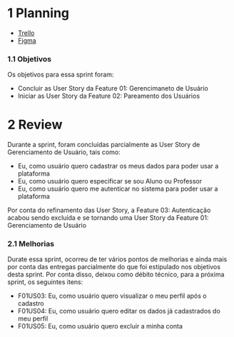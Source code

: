 # 1 Planning

- [Trello](https://trello.com/b/KqnlhBTh/kanban-quadro-modelo)
- [Figma](https://www.figma.com/file/50Nh7t2RpgmlKLskJfMJsf/IStudent?node-id=0%3A1)

### 1.1 Objetivos

Os objetivos para essa sprint foram:

- Concluir as User Story da Feature 01: Gerencimaneto de Usuário
- Iniciar as User Story da Feature 02: Pareamento dos Usuários

# 2 Review

Durante a sprint, foram concluídas parcialmente as User Story de Gerenciamento de Usuário, tais como:

- Eu, como usuário quero cadastrar os meus dados para poder usar a plataforma
- Eu, como usuário quero especificar se sou Aluno ou Professor
- Eu, como usuário quero me autenticar no sistema para poder usar a plataforma

Por conta do refinamento das User Story, a Feature 03: Autenticação acabou sendo excluída e se tornando uma User Story da Feature 01: Gerenciamento de Usuário

### 2.1 Melhorias

Durate essa sprint, ocorreu de ter vários pontos de melhorias e ainda mais por conta das entregas parcialmente do que foi estipulado nos objetivos desta sprint. Por conta disso, deixou como débito técnico, para a próxima sprint, os seguintes itens:

- F01US03: Eu, como usuário quero visualizar o meu perfil após o cadastro
- F01US04: Eu, como usuário quero editar os dados já cadastrados do meu perfil
- F01US05: Eu, como usuário quero excluir a minha conta
